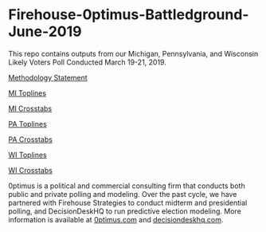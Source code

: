 # Firehouse-0ptimus-Battledground-June-2019
This repo contains outputs from our Michigan, Pennsylvania, and Wisconsin Likely Voters Poll Conducted March 19-21, 2019.

<a href="">Methodology Statement</a>

<a href="https://github.com/optimus-forecasting-and-polling/Firehouse-0ptimus-Battleground-March-2019/blob/master/FH_0ptimus_0321_MI_Toplines.pdf">MI Toplines</a>

<a href="https://github.com/optimus-forecasting-and-polling/Firehouse-0ptimus-Battleground-March-2019/blob/master/Crosstabs_MI_March2019.pdf">MI Crosstabs</a>

<a href="https://github.com/optimus-forecasting-and-polling/Firehouse-0ptimus-Battleground-March-2019/blob/master/FH_0ptimus_0321_PA_Toplines.pdf">PA Toplines</a>

<a href="https://github.com/optimus-forecasting-and-polling/Firehouse-0ptimus-Battleground-March-2019/blob/master/Crosstabs_PA_March2019.pdf">PA Crosstabs</a>

<a href="https://github.com/optimus-forecasting-and-polling/Firehouse-0ptimus-Battleground-March-2019/blob/master/FH_0ptimus_0321_WI_Toplines.pdf">WI Toplines</a>

<a href="https://github.com/optimus-forecasting-and-polling/Firehouse-0ptimus-Battleground-March-2019/blob/master/Crosstabs_WI_March2019.pdf">WI Crosstabs</a>

0ptimus is a political and commercial consulting firm that conducts both public and private polling and modeling. Over the past cycle, we have partnered with Firehouse Strategies to conduct midterm and presidential polling, and DecisionDeskHQ to run predictive election modeling. More information is available at <a href="https://www.0ptimus.com">0ptimus.com</a> and <a href="https://www.decisiondeskhq.com">decisiondeskhq.com</a>.
